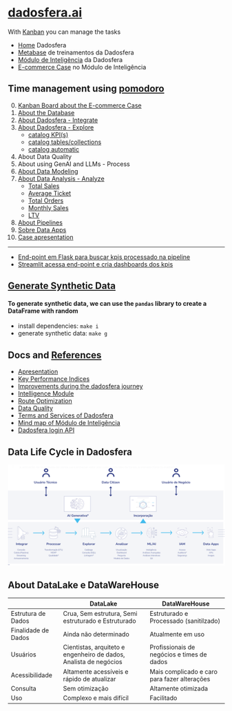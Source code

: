 # [dadosfera.ai](https://dadosfera.ai/)  

With [Kanban](https://trello.com/b/6TZ1gF76/dadosfera) you can manage the tasks  
- [Home](https://app.dadosfera.ai/en-US/) Dadosfera  
- [Metabase](https://metabase-treinamentos.dadosfera.ai/) de treinamentos da Dadosfera  
- [Módulo de Inteligência](https://app-intelligence-treinamentos.dadosfera.ai/) da Dadosfera  
- [E-commerce Case](https://app-intelligence-treinamentos.dadosfera.ai/pipeline?project_uuid=dc2f4baf-ea3e-4287-8e36-383eb4f77c1d&pipeline_uuid=50b28133-3610-49c0-b15e-138a0f8c33b4) no Módulo de Inteligência  

## Time management using [pomodoro](/pomodoro.csv)

0. [Kanban Board about the E-commerce Case](https://trello.com/b/6TZ1gF76/dadosfera)  
1. [About the Database](./generate-synthetic-data.py/)   
2. [About Dadosfera - Integrate](./img/upload-tables.png)  
3. [About Dadosfera - Explore](https://metabase-treinamentos.dadosfera.ai/collection/671-colecao-pessoal-de-luizotavioautomacao-treinamentos)  
    - [catalog KPI(s)](./img/upload-tables.png)  
    - [catalog tables/collections](./img/catalog2.png)  
    - [catalog automatic](./img/catalog3.png)  
4. About Data Quality  
5. About using GenAI and LLMs - Process  
6. [About Data Modeling](https://trello.com/c/pl3OeNJ5/23-6-sobre-modelagem-de-dados)  
7. [About Data Analysis - Analyze](https://metabase-treinamentos.dadosfera.ai/dashboard/160-dashboard-e-commerce?tab=9-aba-1)  
    - [Total Sales](./img/total-sales.png)  
    - [Average Ticket](./img/average-ticket.png)  
    - [Total Orders](./img/order.png)  
    - [Monthly Sales](./img/monthly-sales.png)  
    - [LTV](./img/LTV.png)  
8. [About Pipelines](https://app-intelligence-treinamentos.dadosfera.ai/pipeline?project_uuid=dc2f4baf-ea3e-4287-8e36-383eb4f77c1d&pipeline_uuid=50b28133-3610-49c0-b15e-138a0f8c33b4)  
9. [Sobre Data Apps](/img/data-apps.png)  
10. [Case apresentation](https://docs.google.com/presentation/d/1xCvihPQVDYsewTFi6hq6VRbWaOJudJoPRytGWiU7vm0/edit?usp=sharing)  
---
- [End-point em Flask para buscar kpis processado na pipeline](./img/api.png)  
- [Streamlit acessa end-point e cria dashboards dos kpis](./img//dashboard.png)

## [Generate Synthetic Data](./generate-synthetic-data.py/)
#### To generate synthetic data, we can use the `pandas` library to create a DataFrame with random  
 - install dependencies: `make i`   
 - generate synthetic data: `make g`  

## Docs and [References](https://trello.com/c/pYHZjT8p/21-refer%C3%AAncias)
 - [Apresentation](https://docs.google.com/presentation/d/1xCvihPQVDYsewTFi6hq6VRbWaOJudJoPRytGWiU7vm0/edit?usp=sharing)  
 - [Key Performance Indices](https://docs.google.com/document/d/19pY2qD9arGb413rYfRLJQIyi-qh-5OrXx0Hw32yhB84/edit?usp=sharing)   
 - [Improvements during the dadosfera journey](https://docs.google.com/document/d/1tJErv_qk8IVRQDJPHScZyLJPXpj5u8senv8zGsERluc/edit?usp=sharing)  
 - [Intelligence Module](https://docs.google.com/document/d/1jTreSvX2p8NYafMrLVt7fP-_R-n6KR5nHUK0bfbvuLQ/edit?usp=sharing)  
 - [Route Optimization](https://docs.google.com/document/d/1IIcxZZe7vdHMOtdrzdoQjqnRHcTLQ4ZmzbpKh6ki9pI/edit?usp=sharing)  
 - [Data Quality](https://docs.google.com/document/d/1-R6fJG-oOl7djTnm_s9nxKv6FZplP7HBnVwKYeBPEgA/edit?usp=sharing)  
 - [Terms and Services of Dadosfera](https://docs.google.com/document/d/1NocVfFwGnuHN1txQHNvK6n0IJE588Z2fH0NRlOuRe3w/edit?usp=sharing)  
 - [Mind map of Módulo de Inteligência](https://miro.com/app/board/uXjVKhhLbUM=/?share_link_id=897532648866)  
 - [Dadosfera login API](https://docs.dadosfera.ai/reference/authcontroller_signin)  

## Data Life Cycle in Dadosfera
![Data Life Cycle](./img/data-life-cycle.png)

 ## About DataLake e DataWareHouse
 &nbsp;              | DataLake                                                          | DataWareHouse  
 ---------           | -------                                                           | ------
 Estrutura de Dados  | Crua, Sem estrutura, Semi estruturado e Estruturado               | Estruturado e Processado (sanitilzado)  
 Finalidade de Dados | Ainda não determinado                                             | Atualmente em uso  
 Usuários            | Cientistas, arquiteto e engenheiro de dados, Analista de negócios | Profissionais de negócios e times de dados  
 Acessibilidade      | Altamente acessíveis e rápido de atualizar                        | Mais complicado e caro para fazer alterações  
 Consulta            | Sem otimização                                                    | Altamente otimizada
 Uso                 | Complexo e mais difícil                                           | Facilitado  